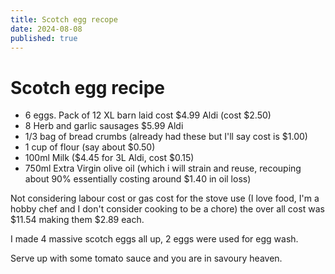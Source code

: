 ```yaml
---
title: Scotch egg recope
date: 2024-08-08
published: true
---
```


# Scotch egg recipe

- 6 eggs. Pack of 12 XL barn laid cost $4.99 Aldi (cost $2.50)
- 8 Herb and garlic sausages $5.99 Aldi 
- 1/3 bag of bread crumbs (already had these but I'll say cost is $1.00)
- 1 cup of flour (say about $0.50)
- 100ml Milk ($4.45 for 3L Aldi, cost $0.15)
- 750ml Extra Virgin olive oil (which i will strain and reuse, recouping about 90% essentially costing around $1.40 in oil loss)

Not considering labour cost or gas cost for the stove use (I love food, I'm a hobby chef and I don't consider cooking to be a chore) the over all cost was $11.54 making them $2.89 each.

I made 4 massive scotch eggs all up, 2 eggs were used for egg wash.


Serve up with some tomato sauce and you are in savoury heaven. 




